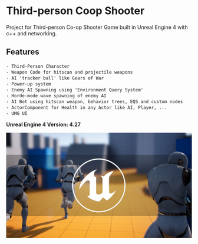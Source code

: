 # Third-person Coop Shooter

Project for Third-person Co-op Shooter Game built in Unreal Engine 4 with c++ and networking.

## Features

	- Third-Person Character
	- Weapon Code for hitscan and projectile weapons
	- AI 'tracker ball' like Gears of War
	- Power-up system
	- Enemy AI Spawning using 'Environment Query System'
	- Horde-mode wave spawning of enemy AI
	- AI Bot using hitscan weapon, behavior trees, EQS and custom nodes
	- ActorComponent for Health in any Actor like AI, Player, ...
	- UMG UI
	
**Unreal Engine 4 Version: 4.27**

<img src="./Cover.jpg">
